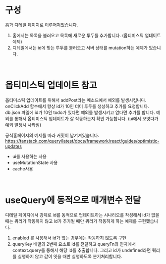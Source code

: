 # 구성

홈과 디테일 페이지로 이루어져있습니다.

1. 홈에서는 목록을 불러오고 목록에 새로운 투두를 추가합니다. (옵티미스틱 업데이트 예제)
2. 디테일에서는 id에 맞는 투두를 불러오고 서버 상태를 mutation하는 예제가 있습니다.

<br />

# 옵티미스틱 업데이트 참고
옵티미스틱 업데이트를 위해서 addPost라는 메소드에서 예외를 발생시킵니다.
onClickAdd 함수에서 항상 id가 10인 더미 투두를 생성하고 추가를 요청합니다.
db.json 파일에 id가 10인 todo가 있다면 예외를 발생시키고 없다면 추가를 합니다.
예외를 통해서 옵티미스틱 업데이트가 잘 작동하는지 확인 가능합니다. (ui에서 보엿다가 예외 발생시 사라짐)<br />

공식홈페이지의 예제를 따라 커밋이 남겨져있습니다.<br />
https://tanstack.com/query/latest/docs/framework/react/guides/optimistic-updates <br />
- ui를 사용하는 사용
- useMutationState 사용
- cache사용

<br />

# useQuery에 동적으로 매개변수 전달
디테일 페이지에서 강제로 id를 동적으로 업데이트하는 시나리오를 작성해서 id가 없을 때는 쿼리가 작동하지 않고
id가 추가될 때만 쿼리가 작동하게 하는 예제를 구현했습니다.

1. enabled 를 사용해서 id가 없는 경우에는 작동하지 않도록 구현
2. queryKey 배열의 2번째 요소로 id를 전달하고 queryFn의 인자에서 context.query를 통해서 해당 id를 추출합니다. 그리고 id가 undefined라면 쿼리를 실행하지 않고 값이 잇을 때만 실행하도록 분기처리합니다.
